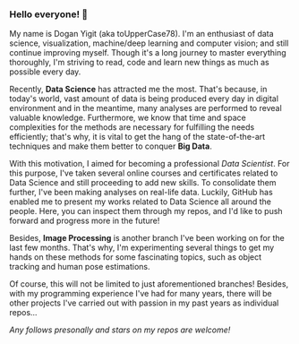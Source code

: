 ### Hello everyone! 👋

My name is Dogan Yigit (aka toUpperCase78). I'm an enthusiast of data science, visualization, machine/deep learning and computer vision; and still continue improving myself. Though it's a long journey to master everything thoroughly, I'm striving to read, code and learn new things as much as possible every day.

Recently, **Data Science** has attracted me the most. That's because, in today's world, vast amount of data is being produced every day in digital environment and in the meantime, many analyses are performed to reveal valuable knowledge. Furthermore, we know that time and space complexities for the methods are necessary for fulfilling the needs efficiently; that's why, it is vital to get the hang of the state-of-the-art techniques and make them better to conquer **Big Data**.

With this motivation, I aimed for becoming a professional _Data Scientist_. For this purpose, I've taken several online courses and certificates related to Data Science and still proceeding to add new skills. To consolidate them further, I've been making analyses on real-life data. Luckily, GitHub has enabled me to present my works related to Data Science all around the people. Here, you can inspect them through my repos, and I'd like to push forward and progress more in the future!

Besides, **Image Processing** is another branch I've been working on for the last few months. That's why, I'm experimenting several things to get my hands on these methods for some fascinating topics, such as object tracking and human pose estimations.

Of course, this will not be limited to just aforementioned branches! Besides, with my programming experience I've had for many years, there will be other projects I've carried out with passion in my past years as individual repos...

_Any follows presonally and stars on my repos are welcome!_

<!--
**toUpperCase78/toUpperCase78** is a ✨ _special_ ✨ repository because its `README.md` (this file) appears on your GitHub profile.

Here are some ideas to get you started:

- 🔭 I’m currently working on ...
- 🌱 I’m currently learning ...
- 👯 I’m looking to collaborate on ...
- 🤔 I’m looking for help with ...
- 💬 Ask me about ...
- 📫 How to reach me: ...
- 😄 Pronouns: ...
- ⚡ Fun fact: ...
-->
